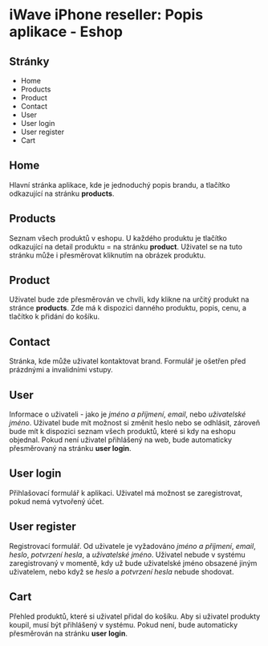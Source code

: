 # iWave iPhone reseller: Popis aplikace - Eshop

## Stránky

- Home
- Products
- Product
- Contact
- User
- User login
- User register
- Cart

## Home

Hlavní stránka aplikace, kde je jednoduchý popis brandu, a tlačítko odkazující na stránku **products**.

## Products

Seznam všech produktů v eshopu. U každého produktu je tlačítko odkazující na detail produktu = na stránku **product**. Uživatel se na tuto stránku může i přesměrovat kliknutím na obrázek produktu.

## Product

Uživatel bude zde přesměrován ve chvíli, kdy klikne na určitý produkt na stránce **products**. Zde má k dispozici danného produktu, popis, cenu, a tlačítko k přidání do košíku.

## Contact

Stránka, kde může uživatel kontaktovat brand. Formulář je ošetřen před prázdnými a invalidními vstupy.

## User

Informace o uživateli - jako je _jméno a příjmení_, _email_, nebo _uživatelské jméno_. Uživatel bude mít možnost si změnit heslo nebo se odhlásit, zároveň bude mít k dispozici seznam všech produktů, které si kdy na eshopu objednal. Pokud není uživatel přihlášený na web, bude automaticky přesměrovaný na stránku **user login**.

## User login

Přihlašovací formulář k aplikaci. Uživatel má možnost se zaregistrovat, pokud nemá vytvořený účet.

## User register

Registrovací formulář. Od uživatele je vyžadováno _jméno a příjmení_, _email_, _heslo_, _potvrzení hesla_, a _uživatelské jméno_. Uživatel nebude v systému zaregistrovaný v momentě, kdy už bude uživatelské jméno obsazené jiným uživatelem, nebo když se _heslo_ a _potvrzení hesla_ nebude shodovat.

## Cart

Přehled produktů, které si uživatel přidal do košíku. Aby si uživatel produkty koupil, musí být přihlášený v systému. Pokud není, bude automaticky přesměrován na stránku **user login**.
